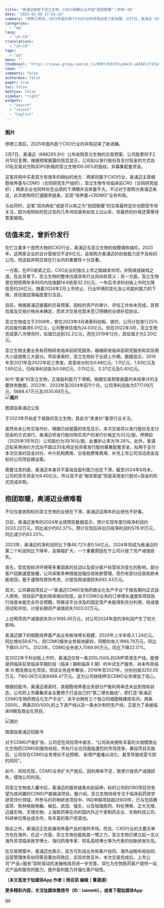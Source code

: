 ```yaml
---
title: "奥浦迈欲吞下澎立生物，CXO小规模企业开始“抱团取暖”丨并购一线"
date: "2025-02-08 17:56:16"
summary: "停牌三周后，2025年国内首个CXO行业的并购迎来了新进展。2月7日，奥浦迈（688293.SH）公..."
categories:
  - "qq"
lang:
  - "zh-CN"
translations:
  - "zh-CN"
tags:
  - "qq"
menu: ""
thumbnail: "https://inews.gtimg.com/om_ls/OORtJK9CUhip6mCd-uAI60l2t9fpQIJjR9cerJDz3qLe8AA_640360/0"
lead: ""
comments: false
authorbox: false
pager: true
toc: false
mathjax: false
sidebar: "right"
widgets:
  - "search"
  - "recent"
  - "taglist"
---
```


### 图片

停牌三周后，2025年国内首个CXO行业的并购迎来了新进展。

2月7日，奥浦迈（688293.SH）公布收购澎立生物的交易预案，公司股票将于2月10日复牌。根据预案披露的信息显示，公司拟以发行股份及支付现金的方式向31名交易对方购买IPO折戟的澎立生物100.00%的股权，并募集配套资金。

这笔并购中买卖双方有很多的相似的地方：两家同属于CXO行业，奥浦迈主营细胞培养基与CDMO（合同研究生产组织），澎立生物专攻临床前CRO（合同研究组织）；两家企业也同样处在业绩的下滑期并且体量不大。不过对于收购方奥浦迈来说，此次收购将打通服务链条，实现“培养基+CRDMO”业务布局。

与此同时，这笔“双向奔赴”或是可以称之为“抱团取暖”的交易最终定价也颇受市场关注，因为收购标的在过去的几年间估值有如坐上过山车，但最终的价格还需等待答案揭晓。

估值未定，曾折价发行
----------

在伫立着多个庞然大物的CXO行业，奥浦迈与澎立生物的规模堪称袖珍。2023年，这两家企业的合计营收仅不足6亿元，且收购方奥浦迈的创收能力还不及标的公司。但这起并购交易在行业内的重要性十分显著。

一方面，在IPO收紧之后，CXO企业的独立上市之路越发坎坷，并购或成破局之道。在此背景下，澎立生物的整体估值具有行业风向标意义；另一方面，澎立生物曾在短短两年多时间内估值翻14.6倍至32.2亿元，一年后寻求科创板上市时又降低至约24亿元，随着2024年2月上市终止、行业环境的变化及公司盈利能力的下降，其估值回落幅度更引注目。

目前，根据奥浦迈披露的交易预案，因标的资产的审计、评估工作尚未完成，其预估值及交易价格尚未确定，而本次交易也暂未签订明确的业绩补偿协议。

澎立生物成立于2008年，曾在2023年3月递表科创板，彼时，公司计划发行25%的总股份募资6.01亿元，公司整体估值为24.03亿元。但在2022年3月，澎立生物完成第八次增资时，估值已达到32.2亿元，而在2019年12月，其估值才为2.20亿元。

澎立生物主要业务有药物研发临床前研究服务、器械研发临床前研究服务和实验用大小鼠销售三大部分。早前递表时，澎立生物处于业绩上升期。数据显示，2019年至2021年及2022年前三季度，其营收分别为0.68亿元、1.11亿元、1.93亿元及1.80亿元，归母净利润各为0.08亿元、0.15亿元、0.37亿元及0.40亿元。

如今“卖身”的澎立生物，正值盈利能力下滑期。根据交易预案披露的未经审计的主要财务数据，2022年、2023年及2024年前11个月，公司净利润各为5717.09万元、5688.47万元及3530.69万元。  
**![图片](https://inews.gtimg.com/om_bt/OG3V6a1RAtH2rwjqFykO_lLmY75jmMQrjQesXsMOURYXcAA/641)**

图源自奥浦迈公告

于2023年开始走下坡路的澎立生物，其此次“卖身价”备受行业关注。

虽然尚未公布交易作价，根据已经披露的信息显示，本次交易将以发行股份及支付现金的方式进行。奥浦迈将发行股份购买资产的发行价格定为32元/股，停牌前（2025年1月16日）公司股价为39.16元/股，此番折让率为18.28%。此外，奥浦迈拟采用询价方式向不超过35名特定投资者发行股份募集配套资金，拟用于支付本次交易的现金对价、中介机构费用、交易税费等费用、补充上市公司流动资金及标的公司项目建设等。

需要注意的是，奥浦迈本身并不富裕且盈利能力也在下滑，截至2024年9月末，公司的货币资金为9.40亿元，所以其不会“掏空家底”而是采用发行股份+现金的形式完成并购。

抱团取暖，奥浦迈业绩难看
------------

不仅仅是收购标的澎立生物的业绩在下滑，奥浦迈这两年的业绩也不好看。

日前，奥浦迈发布的2024年业绩预告数据显示，预计实现年度归母净利润约2033.22万元，同比减少约62.37%，预计实现扣非后归母净利润约578.91万元，同比减少约83.33%。

2023年，奥浦迈的净利润同比下降48.72%至0.54亿元，2024年将成为奥浦迈的第二个利润同比下降年，且降幅扩大，一个重要原因在于公司计提了资产减值损失。

首先，受宏观经济环境等多重因素的扰动以及部分客户经营状况变化的影响，部分客户回款速度放缓，公司采取多种措施加强应收账款管理，但仍有部分应收账款未能收回，基于谨慎性原则考虑，计提信用减值损失692.43万元。

其次，公司募投项目之一“奥浦迈CDMO生物药商业化生产平台”于报告期内正式投入使用，但目前产能利用率相对较低，由于CDMO业务的订单增长速度和项目执行进度未能完全符合预期，导致该平台涉及的固定资产未能得到充分利用，经减值测试和评估，计提长期资产减值损失1003.02万元。

上述两项资产减值损失共计1695.45万元，对公司2024年度的净利润产生了较大影响。

奥浦迈旗下的细胞培养基产品业务板块增长稳健，2024年上半年收入1.24亿元，同比增长59.67%，但CDMO服务业务板块疲软，同期仅收入1966.79万元，同比下降55.07%。2023年，CDMO业务收入7069.90万元，同比下降22.17%。

在2022年于科创板上市时，奥浦迈仅有一条200L/500L的GMP原液生产线，能够提供临床前至临床早期阶段（临床 I 期和临床 II 期）的中试生产服务，尚未布局临床 III 期及商业化项目，但该业务连年攀涨，2018年至2021年，分别创收3250.05万元、7160.06万元和8488.47万元。这为公司继续押注CDMO业务增加了信心。

根据招股书，奥浦迈递表时，其细胞培养基业务部分产能利用率还未达到饱和状态，公司将上市募集资金主要用于打造自己的“第二增长曲线”，即打造“奥浦迈CDMO生物药商业化生产平台”，该平台拥有三个独立的细胞株建库车间，两条2000L、两条200/500L的上下游产线以及一条水针制剂生产线，正是为了承接临床III期及商业化项目。

![图片](https://inews.gtimg.com/om_bt/OQzgaZqiaZQsbOIh2BAjW1r8UQgHl7Pd0KttALJ7gUnQIAA/641)

图源自奥浦迈招股书

对于CDMO产能扩张，公司还在风险项中直言，“公司尚未拥有丰富的大规模商业化生物药CDMO的服务经验，所处行业也将面临激烈的市场竞争，募投项目实施后，公司存在CDMO业务增长不达预期、 新增产能难以消化、甚至导致经营亏损的风险”。

如今，风险兑现，CDMO业务扩大产能后，因利用率不足，致使计提资产减值损失，侵蚀公司利润。

将澎立生物收入囊中后，奥浦迈的服务链条向前延伸，标的公司的CRO项目货有望为其闲置的CDMO产能输送项目。据介绍，澎立生物持续专注于临床前药效学研究评价领域，所参与的药物研发项目中，IND申报项目超过600件，已与包括赛诺菲、勃林格殷格翰、梯瓦、武田、强生，以及恒瑞医药、科伦博泰、正大天晴、迈威生物、天境生物、上海医药等在内的国内外近千家制药企业、生物科技公司、科研单位等达成合作，有丰富的客户资源池。

除此之外，奥浦迈正在拓展培养基产品的海外市场，而且，CXO行业的主要买单方也在海外，在这一方面，澎立生物也能助其一臂之力，澎立生物已建立起一支以海外资深临床医学博士、海归药理专家、知名高校博士等为代表的创新研发队伍。

在交易预案中，奥浦迈也表示，双方可形成业务和客户协同、海外战略布局协同、运营管理体系协同等显著协同效应，实现优势互补。本次交易完成后，上市公司“产品+服务”双轮驱动的发展格局将进一步完善，深化为生物医药客户提供一站式产品和服务的能力，提升盈利能力并强化客户粘性。

**（本文首发于钛媒体App 作者丨杨亚茹 编辑丨曹晟源）**

**更多精彩内容，关注钛媒体微信号（ID：taimeiti），或者下载钛媒体App**

[qq](https://new.qq.com/rain/a/20250208A06S7A00)
